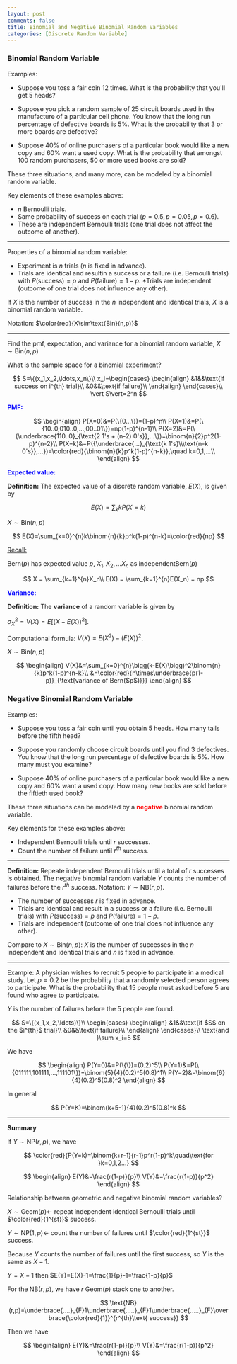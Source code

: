 ```yaml
---
layout: post
comments: false
title: Binomial and Negative Binomial Random Variables
categories: [Discrete Random Variable]
---
```


### **Binomial Random Variable**

Examples:

* Suppose you toss a fair coin 12 times. What is the
probability that you'll get 5 heads?

* Suppose you pick a random sample of 25 circuit boards
used in the manufacture of a particular cell phone. You
know that the long run percentage of defective boards is
5%. What is the probability that 3 or more boards are
defective?

* Suppose 40% of online purchasers of a particular book
would like a new copy and 60% want a used copy. What
is the probability that amongst 100 random purchasers,
50 or more used books are sold?

These three situations, and many more, can be modeled by a binomial random variable.

Key elements of these examples above:

* $n$ Bernoulli trials.
* Same probability of success on each trial $(p=0.5, p=0.05, p=0.6)$.
* These are independent Bernoulli trials (one trial does not affect the outcome of another).

---

Properties of a binomial random variable:

* Experiment is $n$ trials ($n$ is fixed in advance).
* Trials are identical and resultin a success or a failure (i.e. Bernoulli trials) with $P(\text{success})=p$ and $P(\text{failure})=1-p$.
*Trials are independent (outcome of one trial does not influence any other).

If $X$ is the number of success in the $n$ independent and identical trials, $X$ is a binomial random variable.

Notation: $\color{red}{X\sim\text{Bin}(n,p)}$

--- 

Find the pmf, expectation, and variance for a binomial random variable, $X\sim\text{Bin}(n,p)$

What is the sample space for a binomial experiment?

$$
  S=\{(x_1,x_2,\ldots,x_n\}\\
  x_i=\begin{cases}
    \begin{align}
      &1&&\text{if success on i^{th} trial}\\
      &0&&\text{if failure}\\
    \end{align}
  \end{cases}\\
  \vert S\vert=2^n
$$

<font color='blue'><b>PMF:</b></font>

$$
  \begin{align}
    P(X=0)&=P(\{0...\})=(1-p)^n\\
    P(X=1)&=P(\{10..0,010..0,...,00..01\})=np(1-p)^{n-1}\\
    P(X=2)&=P(\{\underbrace{110..0}_{\text{2 1's + (n-2) 0's}},...\})=\binom{n}{2}p^2(1-p)^{n-2}\\
    P(X=k)&=P({\underbrace{...}_{\text{k 1's}\\\text{n-k 0's}},...})=\color{red}{\binom{n}{k}p^k(1-p)^{n-k}},\quad k=0,1,...\\
  \end{align}
$$

<font color='blue'><b>Expected value:</b></font>

**Definition:** The expected value of a discrete random variable, $E(X)$, is given by

$$
  E(X)=\sum_{k}kP(X=k)
$$

$X\sim\text{Bin}(n,p)$

$$
  E(X)=\sum_{k=0}^{n}k\binom{n}{k}p^k(1-p)^{n-k}=\color{red}{np}
$$

<u>Recall:</u> 

$\text{Bern}(p)$ has expected value $p$, $X_1,X_2,\ldots X_n$ as independent$\text{Bern}(p)$

$$
  X = \sum_{k=1}^{n}X_n\\
  E(X) = \sum_{k=1}^{n}E(X_n) = np
$$

<font color='blue'><b>Variance:</b></font>

**Definition:** The **variance** of a random variable is given by 

$\sigma_X^2=V(X)=E[(X-E(X))^2]$.

Computational formula: $V(X)=E(X^2)-(E(X))^2$.

$X\sim\text{Bin}(n,p)$

$$
  \begin{align}
    V(X)&=\sum_{k=0}^{n}\bigg(k-E(X)\bigg)^2\binom{n}{k}p^k(1-p)^{n-k}\\
    &=\color{red}{n\times\underbrace{p(1-p)}_{\text{variance of Bern($p$)}}}
  \end{align}
$$

### **Negative Binomial Random Variable**

Examples:

* Suppose you toss a fair coin until you obtain 5 heads.
How many tails before the fifth head?

* Suppose you randomly choose circuit boards until you
find 3 defectives. You know that the long run percentage
of defective boards is 5%. How many must you examine?

* Suppose 40% of online purchasers of a particular book
would like a new copy and 60% want a used copy. How
many new books are sold before the fiftieth used book?

These three situations can be modeled by a <font color='red'><b>negative</b></font> binomial
random variable.

Key elements for these examples above:

* Independent Bernoulli trials until $r$ successes.
* Count the number of failure until $r^{th}$ success.

---

**Definition:** Repeate independent Bernoulli trials until a total of $r$ successes is obtained. The negative binomial random variable $Y$ counts the number of failures before the $r^{th}$ success. Notation: $Y\sim\text{NB}(r,p)$.

* The number of successes $r$ is fixed in advance.
* Trials are identical and result in a success or a failure (i.e. Bernoulli trials) with $P(\text{success})=p$ and $P(\text{failure})=1-p$.
* Trials are independent (outcome of one trial does not influence any other).

Compare to $X\sim\text{Bin}(n,p)$: $X$ is the number of successes in the $n$ independent and identical trials and $n$ is fixed in advance.

---

Example: A physician wishes to recruit 5 people to participate in a medical study. Let $p=0.2$ be the probability that a randomly selected person agrees to participate. What is the probability that 15 people must asked before 5 are found who agree to participate.

$Y$ is the number of failures before the 5 people are found.

$$
  S=\{(x_1,x_2,\ldots)\}\\
  \begin{cases}
    \begin{align}
      &1&&\text{if $S$ on the $i^{th}$ trial}\\
      &0&&\text{if failure}\\
    \end{align}
  \end{cases}\\
    \text{and }\sum x_i=5
$$

We have

$$
  \begin{align}
    P(Y=0)&=P(\{\})=(0.2)^5\\
    P(Y=1)&=P(\{011111,101111,...,111101\})=\binom{5}{4}(0.2)^5(0.8)^1\\
    P(Y=2)&=\binom{6}{4}(0.2)^5(0.8)^2
  \end{align}
$$

In general

$$
  P(Y=K)=\binom{k+5-1}{4}(0.2)^5(0.8)^k
$$

---

**Summary**

If $Y\sim\text{NP}(r,p)$, we have

$$
  \color{red}{P(Y=k)=\binom{k+r-1}{r-1}p^r(1-p)^k\quad\text{for }k=0,1,2...}
$$

$$
  \begin{align}
    E(Y)&=\frac{r(1-p)}{p}\\
    V(Y)&=\frac{r(1-p)}{p^2}
  \end{align}
$$

Relationship between geometric and negative binomial random variables?

$X\sim\text{Geom}(p)\leftarrow$ repeat independent identical Bernoulli trials until $\color{red}{1^{st}}$ success.

$Y\sim\text{NP}(1,p)\leftarrow$ count the number of failures until $\color{red}{1^{st}}$ success.

Because $Y$ counts the number of failures until the first success, so $Y$ is the same as $X - 1$.

$Y=X-1$ then $E(Y)=E(X)-1=\frac{1}{p}-1=\frac{1-p}{p}$

For the $\text{NB}(r,p)$, we have $r$ $\text{Geom}(p)$ stack one to another.

$$
  \text{NB}(r,p)=\underbrace{....}_{F}1\underbrace{.....}_{F}1\underbrace{.....}_{F}\overbrace{\color{red}{1}}^{r^{th}\text{ success}}
$$

Then we have 

$$
  \begin{align}
    E(Y)&=\frac{r(1-p)}{p}\\
    V(Y)&=\frac{r(1-p)}{p^2}
  \end{align}
$$